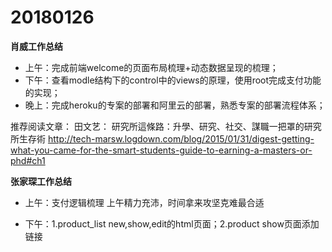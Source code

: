 # 20180126

**肖威工作总结**
- 上午：完成前端welcome的页面布局梳理+动态数据呈现的梳理；
- 下午：查看modle结构下的control中的views的原理，使用root完成支付功能的实现；
- 晚上：完成heroku的专案的部署和阿里云的部署，熟悉专案的部署流程体系；

推荐阅读文章：
田文艺：
研究所這條路：升學、研究、社交、謀職一把罩的研究所生存術
http://tech-marsw.logdown.com/blog/2015/01/31/digest-getting-what-you-came-for-the-smart-students-guide-to-earning-a-masters-or-phd#ch1

**张家琛工作总结**
- 上午：支付逻辑梳理 上午精力充沛，时间拿来攻坚克难最合适

- 下午：1.product_list new,show,edit的html页面；2.product show页面添加链接
